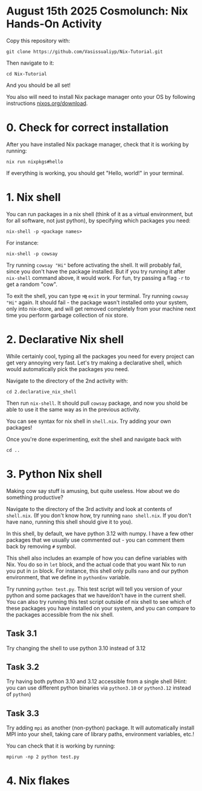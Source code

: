 # August 15th 2025 Cosmolunch: Nix Hands-On Activity

Copy this repository with: 
```
git clone https://github.com/Vasissualiyp/Nix-Tutorial.git
```
Then navigate to it:
```
cd Nix-Tutorial
```
And you should be all set!

You also will need to install Nix package manager onto your OS by following instructions
[nixos.org/download](here).

# 0. Check for correct installation

After you have installed Nix package manager, check that it is working by running:

```
nix run nixpkgs#hello
```

If everything is working, you should get "Hello, world!" in your terminal.

# 1. Nix shell

You can run packages in a nix shell (think of it as a virtual environment, but for all 
software, not just python), by specifying which packages you need:

```
nix-shell -p <package names>
```

For instance:

```
nix-shell -p cowsay
```

Try running `cowsay "Hi"` before activating the shell. It will probably fail, since you 
don't have the package installed. But if you try running it after `nix-shell` command
above, it would work. For fun, try passing a flag `-r` to get a random "cow".

To exit the shell, you can type ~~:q~~ `exit` in your terminal. Try running
`cowsay "Hi"` again. It should fail - the package wasn't installed onto your system,
only into nix-store, and will get removed completely from your machine next time 
you perform garbage collection of nix store.

# 2. Declarative Nix shell

While certainly cool, typing all the packages you need for every project can get
very annoying very fast. Let's try making a declarative shell, which would 
automatically pick the packages you need.

Navigate to the directory of the 2nd activity with:
```
cd 2.declarative_nix_shell
```

Then run `nix-shell`. It should pull `cowsay` package, and now you shold be able to
use it the same way as in the previous activity. 

You can see syntax for nix shell in `shell.nix`. Try adding your own packages!

Once you're done experimenting, exit the shell and navigate back with 
```
cd ..
```

# 3. Python Nix shell

Making cow say stuff is amusing, but quite useless. How about we do something productive?

Navigate to the directory of the 3rd activity and look at contents of `shell.nix`.
(If you don't know how, try running `nano shell.nix`. If you don't have nano,
running this shell should give it to you).

In this shell, by default, we have python 3.12 with numpy. I have a few other packages
that we usually use commented out - you can comment them back by removing `#` symbol.

This shell also includes an example of how you can define variables with Nix.
You do so in `let` block, and the actual code that you want Nix to run you put 
in `in` block. For instance, this shell only pulls `nano` and our python 
environment, that we define in `pythonEnv` variable.

Try running `python test.py`. This test script will tell you version of your python
and some packages that we have/don't have in the current shell.
You can also try running this test script outside of nix shell to see which of these 
packages you have installed on your system, and you can compare to the packages
accessible from the nix shell.

## Task 3.1

Try changing the shell to use python 3.10 instead of 3.12

## Task 3.2

Try having both python 3.10 and 3.12 accessible from a single shell
(Hint: you can use different python binaries via `python3.10` or `python3.12` 
instead of `python`)

## Task 3.3

Try adding `mpi` as another (non-python) package. It will automatically install MPI 
into your shell, taking care of library paths, environment variables, etc.!

You can check that it is working by running:
```
mpirun -np 2 python test.py
```

# 4. Nix flakes

